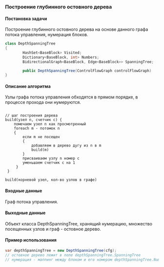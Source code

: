 ### Построение глубинного остовного дерева

#### Постановка задачи

Построение глубинного остовного дерева на основе данного графа потока управления, нумерация блоков.

```cs
class DepthSpanningTree
{	
        HashSet<BaseBlock> Visited;
		Dictionary<BaseBlock, int> Numbers;
		BidirectionalGraph<BaseBlock, Edge<BaseBlock>> SpanningTree;

		public DepthSpanningTree(ControlFlowGraph controlFlowGraph)
}
```

#### Описание алгоритма
Узлы графа потока управления обходятся в прямом порядке, в процессе прохода они нумеруются.
```

// шаг построения дерева
build(узел n, cчетчик с) {
	помечаем узел n как просмотренный
	foreach m - потомок n
	{
		если m не посещен
		{
			добавляем в дерево дугу из n в m
			build(m)
		}
		присваиваем узлу n номер с
		уменьшаем счетчик с на 1
	 }
 }

build(корневой узел, кол-во узлов в графе)
```
#### Входные данные

Граф потока управления.

#### Выходные данные 
Объект класса DepthSpanningTree, хранящий нумерацию, множество посещенных узлов и граф - остовное дерево.

#### Пример использования


```cs
var depthSpanningTree = new DepthSpanningTree(cfg); 
// остовное дерево лежит в поле depthSpanningTree.SpanningTree
// нумерация - маппинг между блоком и его номером depthSpanningTree.Numbers
```
